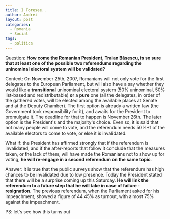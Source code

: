 ```yaml
---
title: I Foresee..
author: Andrei
layout: post
categories:
  - Romania
  - Social
tags:
  - politics
---
```

Question: **How come the Romanian President, Traian Băsescu, is so sure that at least one of the possible two referendums regarding the uninominal electoral system will be validated?**

Context: On November 25th, 2007, Romanians will not only vote for the first delegates to the European Parliament, but will also have a say whether they would like a **transitional** uninominal electoral system (50% uninominal, 50% list-based and redistributable) **or** a **pure** one (all the delegates, in order of the gathered votes, will be elected among the available places at Senate and at the Deputy Chamber). The first option is already a written law (the Government took responsibility for it), and awaits for the President to promulgate it. The deadline for that to happen is November 26th. The later option is the President's and the majority's choice. Even so, it is said that not many people will come to vote, and the referendum needs 50%+1 of the available electors to come to vote, or else it is invalidated.

What if: the President has affirmed strongly that if the referendum is invalidated, and if the after-reports that follow it conclude that the measures taken, or the lack of them, will have made the Romanians not to show up for voting, **he will re-engage in a second referendum on the same topic**.

Answer: it is true that the public surveys show that the referendum has high chances to be invalidated due to low presence. Today the President stated that there will be a surprise coming up this Saturday. **He will link the referendum to a future step that he will take in case of failure - resignation**. The previous referendum, when the Parliament asked for his impeachment, showed a figure of 44.45% as turnout, with almost 75% against the impeachment.

PS: let's see how this turns out